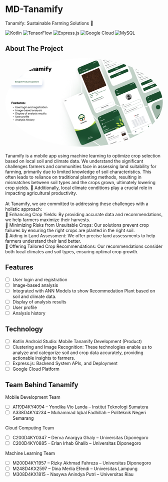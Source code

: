 # MD-Tanamify
Tanamify: Sustainable Farming Solutions 🌱

![Kotlin](https://img.shields.io/badge/kotlin-%237F52FF.svg?style=for-the-badge&logo=kotlin&logoColor=white) ![TensorFlow](https://img.shields.io/badge/TensorFlow-%23FF6F00.svg?style=for-the-badge&logo=TensorFlow&logoColor=white) ![Express.js](https://img.shields.io/badge/express.js-%23404d59.svg?style=for-the-badge&logo=express&logoColor=%2361DAFB) ![Google Cloud](https://img.shields.io/badge/GoogleCloud-%234285F4.svg?style=for-the-badge&logo=google-cloud&logoColor=white) ![MySQL](https://img.shields.io/badge/mysql-4479A1.svg?style=for-the-badge&logo=mysql&logoColor=white)

## About The Project

<div align="center">
  <img src="./Tanamify-Preview.png" alt="Tanamify" width="auto" height="auto"  style="border-radius:50%">    
</div>
<br />
Tanamify is a mobile app using machine learning to optimize crop selection based on local soil and climate data.
We understand the significant challenges farmers and communities face in assessing land suitability for farming, primarily due to limited knowledge of soil characteristics. This often leads to reliance on traditional planting methods, resulting in mismatches between soil types and the crops grown, ultimately lowering crop yields. 🌾 Additionally, local climate conditions play a crucial role in impacting agricultural productivity.
<br /><br />
At Tanamify, we are committed to addressing these challenges with a holistic approach: <br />
🌟 Enhancing Crop Yields: By providing accurate data and recommendations, we help farmers maximize their harvests. <br />
🌟 Minimizing Risks from Unsuitable Crops: Our solutions prevent crop failures by ensuring the right crops are planted in the right soil. <br />
🌟 Aiding in Land Assessment: We offer precise land assessments to help farmers understand their land better. <br />
🌟 Offering Tailored Crop Recommendations: Our recommendations consider both local climates and soil types, ensuring optimal crop growth. <br />


## Features

- [ ] User login and registration
- [ ] Image-based analysis
- [ ] Integrated with ANN Models to show Recommedation Plant based on soil and climate data.
- [ ] Display of analysis results
- [ ] User profile
- [ ] Analysis history

## Technology
- [ ] Kotlin Android Studio: Mobile Tanamify Development (Product)
- [ ] Clustering and Image Recognition: These technologies enable us to analyze and categorize soil and crop data accurately, providing actionable insights to farmers.
- [ ] Express.js: Backend System APIs, and Deployment
- [ ] Google Cloud Platform

## Team Behind Tanamify

Mobile Development Team <br />
- [ ] A119D4KY4094 – Yondika Vio Landa – Institut Teknologi Sumatera
- [ ] A338D4KY4234 – Muhammad Iqbal Fadhillah – Politeknik Negeri Semarang

Cloud Computing Team <br />
- [ ] C200D4KY0347 – Derva Anargya Ghaly – Universitas Diponegoro
- [ ] C200D4KY0885 – Erlan Irhab Ghalib – Universitas Diponegoro

Machine Learning Team <br />
- [ ] M200D4KY1957 – Rizky Akhmad Fahreza – Universitas Diponegoro
- [ ] M248D4KX2597 – Dina Merlia Efendi – Universitas Lampung
- [ ] M308D4KX1815 – Nasywa Anindya Putri – Universitas Riau

